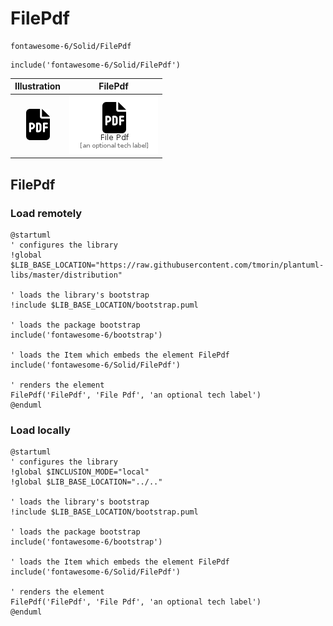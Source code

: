 # FilePdf


```text
fontawesome-6/Solid/FilePdf
```

```text
include('fontawesome-6/Solid/FilePdf')
```



| Illustration | FilePdf |
| :---: | :---: |
| ![illustration for Illustration](../../fontawesome-6/Solid/FilePdf.png) | ![illustration for FilePdf](../../fontawesome-6/Solid/FilePdf.Local.png) |




## FilePdf

### Load remotely
```plantuml
@startuml
' configures the library
!global $LIB_BASE_LOCATION="https://raw.githubusercontent.com/tmorin/plantuml-libs/master/distribution"

' loads the library's bootstrap
!include $LIB_BASE_LOCATION/bootstrap.puml

' loads the package bootstrap
include('fontawesome-6/bootstrap')

' loads the Item which embeds the element FilePdf
include('fontawesome-6/Solid/FilePdf')

' renders the element
FilePdf('FilePdf', 'File Pdf', 'an optional tech label')
@enduml
```

### Load locally
```plantuml
@startuml
' configures the library
!global $INCLUSION_MODE="local"
!global $LIB_BASE_LOCATION="../.."

' loads the library's bootstrap
!include $LIB_BASE_LOCATION/bootstrap.puml

' loads the package bootstrap
include('fontawesome-6/bootstrap')

' loads the Item which embeds the element FilePdf
include('fontawesome-6/Solid/FilePdf')

' renders the element
FilePdf('FilePdf', 'File Pdf', 'an optional tech label')
@enduml
```

